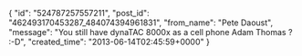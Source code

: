  {
   "id": "524787257557211",
   "post_id": "462493170453287_484074394961831",
   "from_name": "Pete Daoust",
   "message": "You still have dynaTAC 8000x as a cell phone Adam Thomas ? :-D",
   "created_time": "2013-06-14T02:45:59+0000"
 }
